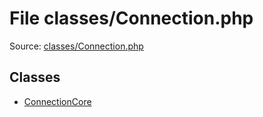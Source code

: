 File classes/Connection.php
=========

Source: [classes/Connection.php](https://github.com/PrestaShop/PrestaShop/blob/1.5.4.0/classes/Connection.php)


Classes
-------

* [ConnectionCore](class.ConnectionCore.md)


